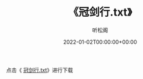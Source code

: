 ﻿---
title:  《冠剑行.txt》
date:   2022-01-02T00:00:00+00:00
author: 听松阁
layout: post
permalink: /冠剑行/
categories: 小说
tags: [小说]
---

点击《 [冠剑行.txt](http://img.660000.xyz/bookstukust/book/bntxt/10/冠剑行.txt)》进行下载